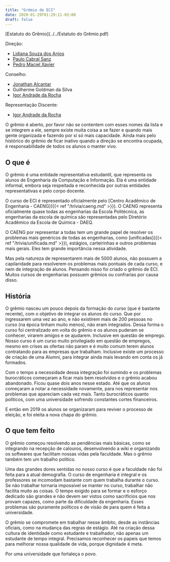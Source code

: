 ```yaml
---
title: "Grêmio de ECI"
date: 2020-01-29T01:29:11-03:00
draft: false
---
```


[Estatuto do Grêmio](../../Estatuto do Grêmio.pdf)

Direção:

- [Lidiana Souza dos Anjos](https://github.com/LidianaSouza)
- [Paulo Cabral Sanz](https://github.com/paulocsanz)
- [Pedro Maciel Xavier](https://github.com/pedromxavier)

Conselho:

- [Jonathan Alcantar](https://github.com/JonathanAlcantara/)
- Guilherme Goldman da Silva
- [Igor Andrade da Rocha](https://github.com/igorrocha)

Representação Discente:

- [Igor Andrade da Rocha](https://github.com/igorrocha)

O grêmio é aberto, por favor não se contentem com esses nomes da lista e se integrem a ele, sempre existe muita coisa a se fazer e quando mais gente organizada e fazendo por sí só mais capacidade. Ainda mais pelo histórico do grêmio de ficar inativo quando a direção se encontra ocupada, é responsabilidade de todos os alunos o manter vivo.

## O que é

O grêmio é uma entidade representativa estudantil, que representa os alunos de Engenharia da Computação e Informação. Ela é uma entidade informal, embora seja respeitada e reconhecida por outras entidades representativas e pelo corpo docente.

O curso de ECI é representado oficialmente pelo [Centro Acadêmico de Engenharia - CAENG]({{< ref "/trivia/caeng.md" >}}). O CAENG representa oficialmente quase todas as engenharias da Escola Politécnica, as engenharias da escola de química são representadas pelo Diretório Acadêmico da Escola de Química - DAEQ.

O CAENG por representar a todas tem um grande papel de resolver os problemas mais genéricos de todas as engenharias, como [unificadas]({{< ref "/trivia/unificada.md" >}}), estágios, carteirinhas e outros problemas mais gerais. Eles tem grande importância nessa atividade.

Mas pela natureza de representarem mais de 5000 alunos, não possuem a capilaridade para resolverem os problemas mais pontuais de cada curso, e nem de integração de alunos. Pensando nisso foi criado o grêmio de ECI. Muitos cursos de engenharias possuem grêmios ou confrarias por causa disso.

## História

O grêmio nasceu um pouco depois da formação do curso (que é bastante recente), com o objetivo de integrar os alunos do curso. Que por ingressarem uma vez ao ano, e não existirem mais de 200 pessoas no curso (na época tinham muito menos), não eram integrados. Dessa forma o curso foi centralizado em volta do grêmio e os alunos puderam se conhecer, virarem amigos e se ajudarem. Inclusive em questão de emprego. Nosso curso é um curso muito privilegiado em questão de empregos, mesmo em crises as ofertas não param e é muito comum terem alunos contratando para as empresas que trabalham. Inclusive existe um processo de criação de uma Alumni, para integrar ainda mais levando em conta os já formados.

Com o tempo a necessidade dessa integração foi sumindo e os problemas burocráticos começaram a ficar mais bem resolvidos e o grêmio acabou abandonado. Ficou quase dois anos nesse estado. Até que os alunos começaram a notar a necessidade novamente, para nos representar nos problemas que apareciam cada vez mais. Tanto burocráticos quanto políticos, com uma universidade sofrendo constantes cortes financeiros.

E então em 2019 os alunos se organizaram para reviver o processo de eleição, e foi eleita a nova chapa do grêmio.

## O que tem feito

O grêmio começou resolvendo as pendências mais básicas, como se integrando na recepção de calouros, desenvolvendo a wiki e organizando os softwares que facilitam nossas vidas pela faculdade. Mas o grêmio também tem um trabalho político.

Uma das grandes dores sentidas no nosso curso é que a faculdade não foi feita para a atual demografia. O curso de engenharia é integral e os professores se incomodam bastante com quem trabalha durante o curso. Se não trabalhar tornaria impossível se manter no curso, trabalhar não facilita muito as coisas. O tempo exigido para se formar e o esforço dedicado são grandes e não devem ser vistos como sacrifícios que nos provam capazes, como parte da dificuldade da engenharia. Esses problemas são puramente políticos e de visão de para quem é feita a universidade.

O grêmio se compromete em trabalhar nesse âmbito, desde as instâncias oficiais, como na mudança das regras de estágio. Até na criação dessa cultura de identidade como estudante e trabalhador, não apenas um estudante de tempo integral. Precisamos reconhecer os papeis que temos para melhorar nossa qualidade de vida, porque dignidade é meta.

Por uma universidade que fortaleça o povo.

